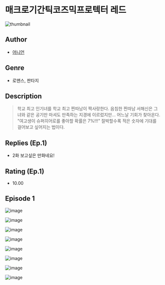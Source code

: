 # 매크로기간틱코즈믹프로텍터 레드
![thumbnail](https://image-comic.pstatic.net/user_contents_data/challenge_comic/2023/05/25/365492/upload_3617342889965860409_480x623.jpeg)

## Author
- [어니언](https://comic.naver.com/artistTitle?id=365492)

## Genre
- 로맨스, 판타지

## Description
> 학교 최고 인기녀를 학교 최고 찐따남이 짝사랑한다. 음침한 찐따남 서해신은 그녀와 같은 공기만 마셔도 만족하는 지경에 이르렀지만... 어느날 기회가 찾아온다. "여고생이 슈퍼히어로를 좋아할 확률은 7%!!!" 절박할수록 적은 숫자에 기대를 걸어보고 싶어지는 법이다.

## Replies (Ep.1)
- 2화 보고싶은 만화네요!

## Rating (Ep.1)
- 10.00

## Episode 1
![image](https://image-comic.pstatic.net/user_contents_data/challenge_comic/2023/05/25/365492/upload_7292230732945188402.jpeg)

![image](https://image-comic.pstatic.net/user_contents_data/challenge_comic/2023/05/25/365492/upload_3689073035730825267.jpeg)

![image](https://image-comic.pstatic.net/user_contents_data/challenge_comic/2023/05/25/365492/upload_7377570611976352565.jpeg)

![image](https://image-comic.pstatic.net/user_contents_data/challenge_comic/2023/05/25/365492/upload_4050761593919781170.jpeg)

![image](https://image-comic.pstatic.net/user_contents_data/challenge_comic/2023/05/25/365492/upload_7005456295607559218.jpeg)

![image](https://image-comic.pstatic.net/user_contents_data/challenge_comic/2023/05/25/365492/upload_3558749931645778232.jpeg)

![image](https://image-comic.pstatic.net/user_contents_data/challenge_comic/2023/05/25/365492/upload_7292563880619947316.jpeg)

![image](https://image-comic.pstatic.net/user_contents_data/challenge_comic/2023/05/25/365492/upload_3486411073219028275.jpeg)
